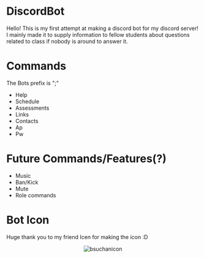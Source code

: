 # DiscordBot
Hello! This is my first attempt at making a discord bot for my discord server! I mainly made it to supply information to fellow students about questions related to class if nobody is around to answer it.

# Commands
The Bots prefix is ";"
- Help
- Schedule
- Assessments
- Links
- Contacts
- Ap
- Pw

# Future Commands/Features(?)
- Music
- Ban/Kick
- Mute
- Role commands

# Bot Icon
Huge thank you to my friend Icen for making the icon :D
<p align="center">
  <img src="https://github.com/Zekkun23/DiscordBot/blob/main/BSUChan.png" alt="bsuchanicon"/>
  </p>
